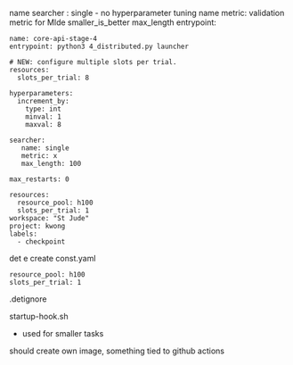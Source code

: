 name
searcher : single - no hyperparameter tuning
	name
	metric: validation metric for Mlde 
smaller_is_better
max_length 
entrypoint: 

```
name: core-api-stage-4
entrypoint: python3 4_distributed.py launcher

# NEW: configure multiple slots per trial.
resources:
  slots_per_trial: 8

hyperparameters:
  increment_by:
    type: int
    minval: 1
    maxval: 8

searcher:
   name: single
   metric: x
   max_length: 100

max_restarts: 0

resources:
  resource_pool: h100
  slots_per_trial: 1
workspace: "St Jude"
project: kwong
labels:
  - checkpoint
```


det  e create const.yaml

```
resource_pool: h100
slots_per_trial: 1
```

.detignore

startup-hook.sh
- used for smaller tasks

should create own image, something tied to github actions

